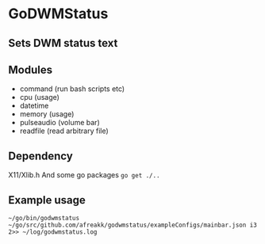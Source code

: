 # GoDWMStatus
## Sets DWM status text

## Modules
- command (run bash scripts etc)
- cpu (usage)
- datetime
- memory (usage)
- pulseaudio (volume bar)
- readfile (read arbitrary file)

## Dependency
X11/Xlib.h
And some go packages `go get ./..`

## Example usage
```
~/go/bin/godwmstatus ~/go/src/github.com/afreakk/godwmstatus/exampleConfigs/mainbar.json i3 2>> ~/log/godwmstatus.log
```
